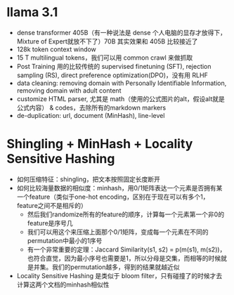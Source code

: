 # llama 3.1

- dense transformer 405B（有一种说法是 dense 个人电脑的显存才放得下，Mixture of Expert就放不下了）70B 其实效果和 405B 比较接近了
- 128k token context window
- 15 T multilingual tokens，我们可以用 common crawl 来做抓取
- Post Training 用的比较传统的 supervised finetuning (SFT), rejection sampling (RS), direct preference optimization(DPO)，没有用 RLHF
- data cleaning: removing domain with Personally Identifiable Information, removing domain with adult content
- customize HTML parser, 尤其是 math（使用的公式图片的alt，假设alt就是公式内容） & codes，去除所有的markdown markers
- de-duplication: url, document (MinHash), line-level

# Shingling + MinHash + Locality Sensitive Hashing

- 如何压缩特征：shingling，把文本按照固定长度断开
- 如何比较海量数据的相似度：minhash，用0/1矩阵表达一个元素是否拥有某一个feature（类似于one-hot encoding，区别在于现在可以有多个1，feature之间不是相斥的）
  - 然后我们randomize所有的feature的顺序，计算每一个元素第一个非0的feature是序号几
  - 我们可以用这个来压缩上面那个0/1矩阵，变成每一个元素在不同的permutation中最小的1序号
  - 有一个非常重要的定理：Jaccard Similarity(s1, s2) = p(m(s1), m(s2))，也符合直觉，因为最小序号也需要是1，所以分母是交集，而相等的时候就是并集。我们的permutation越多，得到的结果就越近似
- Locality Sensitive Hashing 是类似于 bloom filter，只有碰撞了的时候才去计算这两个文档的minhash相似性